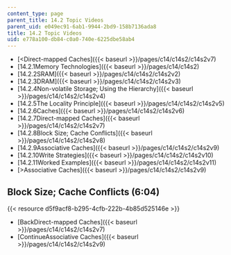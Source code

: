```yaml
---
content_type: page
parent_title: 14.2 Topic Videos
parent_uid: e049ec91-6ab1-9944-2bd9-158b7136ada8
title: 14.2 Topic Videos
uid: e778a100-db84-c0a0-740e-6225dbe58ab4
---
```


*   [\<Direct-mapped Caches]({{< baseurl >}}/pages/c14/c14s2/c14s2v7)
*   [14.2.1Memory Technologies]({{< baseurl >}}/pages/c14/c14s2)
*   [14.2.2SRAM]({{< baseurl >}}/pages/c14/c14s2/c14s2v2)
*   [14.2.3DRAM]({{< baseurl >}}/pages/c14/c14s2/c14s2v3)
*   [14.2.4Non-volatile Storage; Using the Hierarchy]({{< baseurl >}}/pages/c14/c14s2/c14s2v4)
*   [14.2.5The Locality Principle]({{< baseurl >}}/pages/c14/c14s2/c14s2v5)
*   [14.2.6Caches]({{< baseurl >}}/pages/c14/c14s2/c14s2v6)
*   [14.2.7Direct-mapped Caches]({{< baseurl >}}/pages/c14/c14s2/c14s2v7)
*   [14.2.8Block Size; Cache Conflicts]({{< baseurl >}}/pages/c14/c14s2/c14s2v8)
*   [14.2.9Associative Caches]({{< baseurl >}}/pages/c14/c14s2/c14s2v9)
*   [14.2.10Write Strategies]({{< baseurl >}}/pages/c14/c14s2/c14s2v10)
*   [14.2.11Worked Examples]({{< baseurl >}}/pages/c14/c14s2/c14s2v11)
*   [\>Associative Caches]({{< baseurl >}}/pages/c14/c14s2/c14s2v9)

Block Size; Cache Conflicts (6:04)
----------------------------------

{{< resource d5f9acf8-b295-4cfb-222b-4b85d525146e >}}

*   [BackDirect-mapped Caches]({{< baseurl >}}/pages/c14/c14s2/c14s2v7)
*   [ContinueAssociative Caches]({{< baseurl >}}/pages/c14/c14s2/c14s2v9)